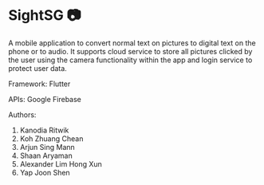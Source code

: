 # SightSG :camera:

A mobile application to convert normal text on pictures to digital text on the phone or to audio. 
It supports cloud service to store all pictures clicked by the user using the camera functionality within the app and login service to protect user data.

Framework:
Flutter

APIs:
Google Firebase

Authors:
1. Kanodia Ritwik
2. Koh Zhuang Chean
3. Arjun Sing Mann
4. Shaan Aryaman
5. Alexander Lim Hong Xun
6. Yap Joon Shen
